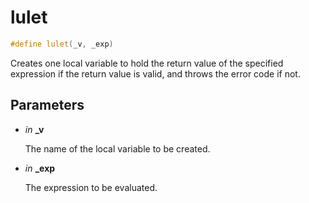 # lulet

```c++
#define lulet(_v, _exp)
```

Creates one local variable to hold the return value of the specified expression if the return value is valid, and throws the error code if not. 



## Parameters
* *in* **_v**

    The name of the local variable to be created. 

* *in* **_exp**

    The expression to be evaluated. 

